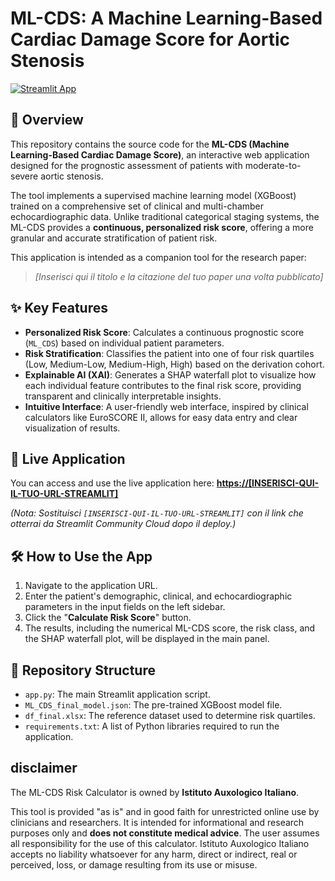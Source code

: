 # ML-CDS: A Machine Learning-Based Cardiac Damage Score for Aortic Stenosis

[![Streamlit App](https://static.streamlit.io/badges/streamlit_badge_black_white.svg)](https://[INSERISCI-QUI-IL-TUO-URL-STREAMLIT])

## 📖 Overview

This repository contains the source code for the **ML-CDS (Machine Learning-Based Cardiac Damage Score)**, an interactive web application designed for the prognostic assessment of patients with moderate-to-severe aortic stenosis.

The tool implements a supervised machine learning model (XGBoost) trained on a comprehensive set of clinical and multi-chamber echocardiographic data. Unlike traditional categorical staging systems, the ML-CDS provides a **continuous, personalized risk score**, offering a more granular and accurate stratification of patient risk.

This application is intended as a companion tool for the research paper:
> *[Inserisci qui il titolo e la citazione del tuo paper una volta pubblicato]*

## ✨ Key Features

-   **Personalized Risk Score**: Calculates a continuous prognostic score (`ML_CDS`) based on individual patient parameters.
-   **Risk Stratification**: Classifies the patient into one of four risk quartiles (Low, Medium-Low, Medium-High, High) based on the derivation cohort.
-   **Explainable AI (XAI)**: Generates a SHAP waterfall plot to visualize how each individual feature contributes to the final risk score, providing transparent and clinically interpretable insights.
-   **Intuitive Interface**: A user-friendly web interface, inspired by clinical calculators like EuroSCORE II, allows for easy data entry and clear visualization of results.

## 🚀 Live Application

You can access and use the live application here:
**[https://[INSERISCI-QUI-IL-TUO-URL-STREAMLIT]](https://[INSERISCI-QUI-IL-TUO-URL-STREAMLIT])**

*(Nota: Sostituisci `[INSERISCI-QUI-IL-TUO-URL-STREAMLIT]` con il link che otterrai da Streamlit Community Cloud dopo il deploy.)*

## 🛠️ How to Use the App

1.  Navigate to the application URL.
2.  Enter the patient's demographic, clinical, and echocardiographic parameters in the input fields on the left sidebar.
3.  Click the "**Calculate Risk Score**" button.
4.  The results, including the numerical ML-CDS score, the risk class, and the SHAP waterfall plot, will be displayed in the main panel.

## 📁 Repository Structure

-   `app.py`: The main Streamlit application script.
-   `ML_CDS_final_model.json`: The pre-trained XGBoost model file.
-   `df_final.xlsx`: The reference dataset used to determine risk quartiles.
-   `requirements.txt`: A list of Python libraries required to run the application.

##  disclaimer

The ML-CDS Risk Calculator is owned by **Istituto Auxologico Italiano**.

This tool is provided "as is" and in good faith for unrestricted online use by clinicians and researchers. It is intended for informational and research purposes only and **does not constitute medical advice**. The user assumes all responsibility for the use of this calculator. Istituto Auxologico Italiano accepts no liability whatsoever for any harm, direct or indirect, real or perceived, loss, or damage resulting from its use or misuse.
